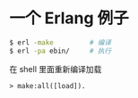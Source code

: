 # 一个 Erlang 例子

```bash
$ erl -make         # 编译
$ erl -pa ebin/     # 执行
```

在 shell 里面重新编译加载

```
> make:all([load]).
```

